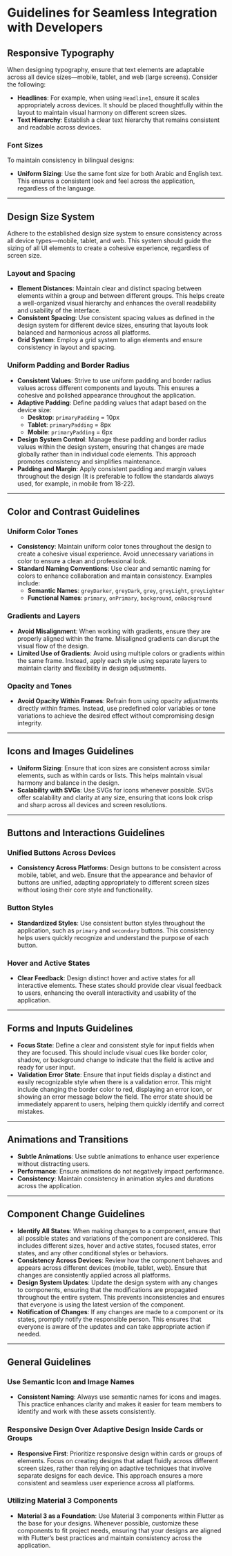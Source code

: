 # Guidelines for Seamless Integration with Developers

## **Responsive Typography**

When designing typography, ensure that text elements are adaptable across all device sizes—mobile, tablet, and web (large screens). Consider the following:

- **Headlines**: For example, when using `Headline1`, ensure it scales appropriately across devices. It should be placed thoughtfully within the layout to maintain visual harmony on different screen sizes.
- **Text Hierarchy**: Establish a clear text hierarchy that remains consistent and readable across devices.

### **Font Sizes**

To maintain consistency in bilingual designs:

- **Uniform Sizing**: Use the same font size for both Arabic and English text. This ensures a consistent look and feel across the application, regardless of the language.

---

## **Design Size System**

Adhere to the established design size system to ensure consistency across all device types—mobile, tablet, and web. This system should guide the sizing of all UI elements to create a cohesive experience, regardless of screen size.

### **Layout and Spacing**

- **Element Distances**: Maintain clear and distinct spacing between elements within a group and between different groups. This helps create a well-organized visual hierarchy and enhances the overall readability and usability of the interface.
- **Consistent Spacing**: Use consistent spacing values as defined in the design system for different device sizes, ensuring that layouts look balanced and harmonious across all platforms.
- **Grid System**: Employ a grid system to align elements and ensure consistency in layout and spacing.

### Uniform Padding and Border Radius

- **Consistent Values**: Strive to use uniform padding and border radius values across different components and layouts. This ensures a cohesive and polished appearance throughout the application.
- **Adaptive Padding**: Define padding values that adapt based on the device size:
    - **Desktop**: `primaryPadding` = 10px
    - **Tablet**: `primaryPadding` = 8px
    - **Mobile**: `primaryPadding` = 6px
- **Design System Control**: Manage these padding and border radius values within the design system, ensuring that changes are made globally rather than in individual code elements. This approach promotes consistency and simplifies maintenance.
- **Padding and Margin**: Apply consistent padding and margin values throughout the design (It is preferable to follow the standards always used, for example, in mobile from 18-22).

---

## Color and Contrast Guidelines

### **Uniform Color Tones**

- **Consistency**: Maintain uniform color tones throughout the design to create a cohesive visual experience. Avoid unnecessary variations in color to ensure a clean and professional look.
- **Standard Naming Conventions**: Use clear and semantic naming for colors to enhance collaboration and maintain consistency. Examples include:
    - **Semantic Names**: `greyDarker`, `greyDark`, `grey`, `greyLight`, `greyLighter`
    - **Functional Names**: `primary`, `onPrimary`, `background`, `onBackground`

### **Gradients and Layers**

- **Avoid Misalignment**: When working with gradients, ensure they are properly aligned within the frame. Misaligned gradients can disrupt the visual flow of the design.
- **Limited Use of Gradients**: Avoid using multiple colors or gradients within the same frame. Instead, apply each style using separate layers to maintain clarity and flexibility in design adjustments.

### **Opacity and Tones**

- **Avoid Opacity Within Frames**: Refrain from using opacity adjustments directly within frames. Instead, use predefined color variables or tone variations to achieve the desired effect without compromising design integrity.

---

## Icons and Images Guidelines

- **Uniform Sizing**: Ensure that icon sizes are consistent across similar elements, such as within cards or lists. This helps maintain visual harmony and balance in the design.
- **Scalability with SVGs**: Use SVGs for icons whenever possible. SVGs offer scalability and clarity at any size, ensuring that icons look crisp and sharp across all devices and screen resolutions.

---

## Buttons and Interactions Guidelines

### **Unified Buttons Across Devices**

- **Consistency Across Platforms**: Design buttons to be consistent across mobile, tablet, and web. Ensure that the appearance and behavior of buttons are unified, adapting appropriately to different screen sizes without losing their core style and functionality.

### **Button Styles**

- **Standardized Styles**: Use consistent button styles throughout the application, such as `primary` and `secondary` buttons. This consistency helps users quickly recognize and understand the purpose of each button.

### **Hover and Active States**

- **Clear Feedback**: Design distinct hover and active states for all interactive elements. These states should provide clear visual feedback to users, enhancing the overall interactivity and usability of the application.

---

## Forms and Inputs Guidelines

- **Focus State**: Define a clear and consistent style for input fields when they are focused. This should include visual cues like border color, shadow, or background change to indicate that the field is active and ready for user input.
- **Validation Error State**: Ensure that input fields display a distinct and easily recognizable style when there is a validation error. This might include changing the border color to red, displaying an error icon, or showing an error message below the field. The error state should be immediately apparent to users, helping them quickly identify and correct mistakes.

---

## Animations and Transitions

- **Subtle Animations**: Use subtle animations to enhance user experience without distracting users.
- **Performance**: Ensure animations do not negatively impact performance.
- **Consistency**: Maintain consistency in animation styles and durations across the application.

---

## Component Change Guidelines

- **Identify All States**: When making changes to a component, ensure that all possible states and variations of the component are considered. This includes different sizes, hover and active states, focused states, error states, and any other conditional styles or behaviors.
- **Consistency Across Devices**: Review how the component behaves and appears across different devices (mobile, tablet, web). Ensure that changes are consistently applied across all platforms.
- **Design System Updates**: Update the design system with any changes to components, ensuring that the modifications are propagated throughout the entire system. This prevents inconsistencies and ensures that everyone is using the latest version of the component.
- **Notification of Changes**: If any changes are made to a component or its states, promptly notify the responsible person. This ensures that everyone is aware of the updates and can take appropriate action if needed.

---

## General Guidelines

### **Use Semantic Icon and Image Names**

- **Consistent Naming**: Always use semantic names for icons and images. This practice enhances clarity and makes it easier for team members to identify and work with these assets consistently.

### **Responsive Design Over Adaptive Design Inside Cards or Groups**

- **Responsive First**: Prioritize responsive design within cards or groups of elements. Focus on creating designs that adapt fluidly across different screen sizes, rather than relying on adaptive techniques that involve separate designs for each device. This approach ensures a more consistent and seamless user experience across all platforms.

### **Utilizing Material 3 Components**

- **Material 3 as a Foundation**: Use Material 3 components within Flutter as the base for your designs. Whenever possible, customize these components to fit project needs, ensuring that your designs are aligned with Flutter’s best practices and maintain consistency across the application.
